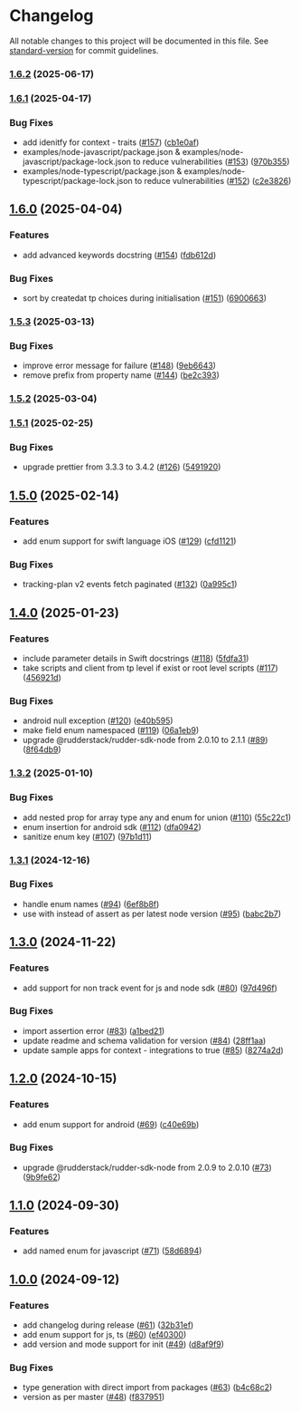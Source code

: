# Changelog

All notable changes to this project will be documented in this file. See [standard-version](https://github.com/conventional-changelog/standard-version) for commit guidelines.

### [1.6.2](https://github.com/rudderlabs/rudder-typer/compare/v1.6.1...v1.6.2) (2025-06-17)

### [1.6.1](https://github.com/rudderlabs/rudder-typer/compare/v1.6.0...v1.6.1) (2025-04-17)


### Bug Fixes

* add idenitfy for context - traits ([#157](https://github.com/rudderlabs/rudder-typer/issues/157)) ([cb1e0af](https://github.com/rudderlabs/rudder-typer/commit/cb1e0af34bc265bf320a6ec35e34a166c47c43a0))
* examples/node-javascript/package.json & examples/node-javascript/package-lock.json to reduce vulnerabilities ([#153](https://github.com/rudderlabs/rudder-typer/issues/153)) ([970b355](https://github.com/rudderlabs/rudder-typer/commit/970b355028410683c07faff55b9f8fe6964964c4))
* examples/node-typescript/package.json & examples/node-typescript/package-lock.json to reduce vulnerabilities ([#152](https://github.com/rudderlabs/rudder-typer/issues/152)) ([c2e3826](https://github.com/rudderlabs/rudder-typer/commit/c2e382651bf01ecd7e3ce3c14c4e64d093f47c8a))

## [1.6.0](https://github.com/rudderlabs/rudder-typer/compare/v1.5.3...v1.6.0) (2025-04-04)


### Features

* add advanced keywords docstring ([#154](https://github.com/rudderlabs/rudder-typer/issues/154)) ([fdb612d](https://github.com/rudderlabs/rudder-typer/commit/fdb612db938a5003a0dfaae4b23f62935f51b7f7))


### Bug Fixes

* sort by createdat tp choices during initialisation ([#151](https://github.com/rudderlabs/rudder-typer/issues/151)) ([6900663](https://github.com/rudderlabs/rudder-typer/commit/6900663a157c53ba2949d28d00d5ff06088f3823))

### [1.5.3](https://github.com/rudderlabs/rudder-typer/compare/v1.5.2...v1.5.3) (2025-03-13)


### Bug Fixes

* improve error message for failure ([#148](https://github.com/rudderlabs/rudder-typer/issues/148)) ([9eb6643](https://github.com/rudderlabs/rudder-typer/commit/9eb66437dd9afeb9b2cd2b566513133184a74f6d))
* remove prefix from property name ([#144](https://github.com/rudderlabs/rudder-typer/issues/144)) ([be2c393](https://github.com/rudderlabs/rudder-typer/commit/be2c3938da22d5f66bbdfe77280382e4ac28e9c9))

### [1.5.2](https://github.com/rudderlabs/rudder-typer/compare/v1.5.1...v1.5.2) (2025-03-04)

### [1.5.1](https://github.com/rudderlabs/rudder-typer/compare/v1.5.0...v1.5.1) (2025-02-25)


### Bug Fixes

* upgrade prettier from 3.3.3 to 3.4.2 ([#126](https://github.com/rudderlabs/rudder-typer/issues/126)) ([5491920](https://github.com/rudderlabs/rudder-typer/commit/5491920e210aeaf1ac6e3b740691ec18731786d3))

## [1.5.0](https://github.com/rudderlabs/rudder-typer/compare/v1.4.0...v1.5.0) (2025-02-14)


### Features

* add enum support for swift language iOS ([#129](https://github.com/rudderlabs/rudder-typer/issues/129)) ([cfd1121](https://github.com/rudderlabs/rudder-typer/commit/cfd11219b45f790006dc3e66933f83954a030a42))


### Bug Fixes

* tracking-plan v2 events fetch paginated ([#132](https://github.com/rudderlabs/rudder-typer/issues/132)) ([0a995c1](https://github.com/rudderlabs/rudder-typer/commit/0a995c139f8929369f3c801cab8c5b852db83873))

## [1.4.0](https://github.com/rudderlabs/rudder-typer/compare/v1.3.2...v1.4.0) (2025-01-23)


### Features

* include parameter details in Swift docstrings ([#118](https://github.com/rudderlabs/rudder-typer/issues/118)) ([5fdfa31](https://github.com/rudderlabs/rudder-typer/commit/5fdfa31b1a1497a552c9f19c48fe006da23f07eb))
* take scripts and client from tp level if exist or root level scripts ([#117](https://github.com/rudderlabs/rudder-typer/issues/117)) ([456921d](https://github.com/rudderlabs/rudder-typer/commit/456921db50c8b64e34eba26944d60e66ed67dd14))


### Bug Fixes

* android null exception ([#120](https://github.com/rudderlabs/rudder-typer/issues/120)) ([e40b595](https://github.com/rudderlabs/rudder-typer/commit/e40b59586d51f30022e1768c1930b0ac7fa1d89b))
* make field enum namespaced ([#119](https://github.com/rudderlabs/rudder-typer/issues/119)) ([06a1eb9](https://github.com/rudderlabs/rudder-typer/commit/06a1eb915b3fa1dfd07d41015b06af31179011ce))
* upgrade @rudderstack/rudder-sdk-node from 2.0.10 to 2.1.1 ([#89](https://github.com/rudderlabs/rudder-typer/issues/89)) ([8f64db9](https://github.com/rudderlabs/rudder-typer/commit/8f64db96f463685ccaa68d60dc8753312baf6bd5))

### [1.3.2](https://github.com/rudderlabs/rudder-typer/compare/v1.3.1...v1.3.2) (2025-01-10)


### Bug Fixes

* add nested prop for array type any and enum for union ([#110](https://github.com/rudderlabs/rudder-typer/issues/110)) ([55c22c1](https://github.com/rudderlabs/rudder-typer/commit/55c22c1ca8173d805e5fa08b85d8cbbdb28f84e8))
* enum insertion for android sdk ([#112](https://github.com/rudderlabs/rudder-typer/issues/112)) ([dfa0942](https://github.com/rudderlabs/rudder-typer/commit/dfa09426e83eb070dbc06a9418b7e99af722b32a))
* sanitize enum key ([#107](https://github.com/rudderlabs/rudder-typer/issues/107)) ([97b1d11](https://github.com/rudderlabs/rudder-typer/commit/97b1d116b1d539d007ebb364bcb866d29544b353))

### [1.3.1](https://github.com/rudderlabs/rudder-typer/compare/v1.3.0...v1.3.1) (2024-12-16)


### Bug Fixes

* handle enum names ([#94](https://github.com/rudderlabs/rudder-typer/issues/94)) ([6ef8b8f](https://github.com/rudderlabs/rudder-typer/commit/6ef8b8fd6b8a9e2eee9e3d5873d48dbf1b95a0d9))
* use with instead of assert as per latest node version ([#95](https://github.com/rudderlabs/rudder-typer/issues/95)) ([babc2b7](https://github.com/rudderlabs/rudder-typer/commit/babc2b7b2b6d7ce31bf1d0c7e10a9b2aae544e15))

## [1.3.0](https://github.com/rudderlabs/rudder-typer/compare/v1.2.0...v1.3.0) (2024-11-22)


### Features

* add support for non track event for js and node sdk ([#80](https://github.com/rudderlabs/rudder-typer/issues/80)) ([97d496f](https://github.com/rudderlabs/rudder-typer/commit/97d496f628ddc788e8d509e9c11e06ce268356be))


### Bug Fixes

* import assertion error ([#83](https://github.com/rudderlabs/rudder-typer/issues/83)) ([a1bed21](https://github.com/rudderlabs/rudder-typer/commit/a1bed2135d2f18fe2f933bc1d7f2a294d1af55c8))
* update readme and schema validation for version ([#84](https://github.com/rudderlabs/rudder-typer/issues/84)) ([28ff1aa](https://github.com/rudderlabs/rudder-typer/commit/28ff1aa7ecfc524f8c29d27d88cef917e49856f7))
* update sample apps for context - integrations to true ([#85](https://github.com/rudderlabs/rudder-typer/issues/85)) ([8274a2d](https://github.com/rudderlabs/rudder-typer/commit/8274a2dbaa80ab01ac7452bed128ef89689aacdf))

## [1.2.0](https://github.com/rudderlabs/rudder-typer/compare/v1.1.0...v1.2.0) (2024-10-15)


### Features

* add enum support for android ([#69](https://github.com/rudderlabs/rudder-typer/issues/69)) ([c40e69b](https://github.com/rudderlabs/rudder-typer/commit/c40e69b60daadef4f6baba0cbe8a58e15054348b))


### Bug Fixes

* upgrade @rudderstack/rudder-sdk-node from 2.0.9 to 2.0.10 ([#73](https://github.com/rudderlabs/rudder-typer/issues/73)) ([9b9fe62](https://github.com/rudderlabs/rudder-typer/commit/9b9fe621a87f9ca145c9432a4e6e1beb9cf3073f))

## [1.1.0](https://github.com/rudderlabs/rudder-typer/compare/v1.0.0...v1.1.0) (2024-09-30)


### Features

* add named enum for javascript ([#71](https://github.com/rudderlabs/rudder-typer/issues/71)) ([58d6894](https://github.com/rudderlabs/rudder-typer/commit/58d6894ab244f9d1ed640445b802e39bf88ecd6b))

## [1.0.0](https://github.com/rudderlabs/rudder-typer/compare/v1.0.0-beta.8...v1.0.0) (2024-09-12)


### Features

* add changelog during release ([#61](https://github.com/rudderlabs/rudder-typer/issues/61)) ([32b31ef](https://github.com/rudderlabs/rudder-typer/commit/32b31efeaab94deb58ea61356644cb517592012d))
* add enum support for js, ts  ([#60](https://github.com/rudderlabs/rudder-typer/issues/60)) ([ef40300](https://github.com/rudderlabs/rudder-typer/commit/ef403008ad638265ba505b74aec99d96b7cca8c8))
* add version and mode support for init ([#49](https://github.com/rudderlabs/rudder-typer/pull/49)) ([d8af9f9](https://github.com/rudderlabs/rudder-typer/commit/d8af9f977caac9c5932f565a0e13fd42d10231bc))


### Bug Fixes

* type generation with direct import from packages ([#63](https://github.com/rudderlabs/rudder-typer/issues/63)) ([b4c68c2](https://github.com/rudderlabs/rudder-typer/commit/b4c68c29d8dec1b50067c0ad6c878d819974392d))
* version as per master ([#48](https://github.com/rudderlabs/rudder-typer/pull/48)) ([f837951](https://github.com/rudderlabs/rudder-typer/commit/f8379514725366d0e3c4fab03f204662c8e10679))
